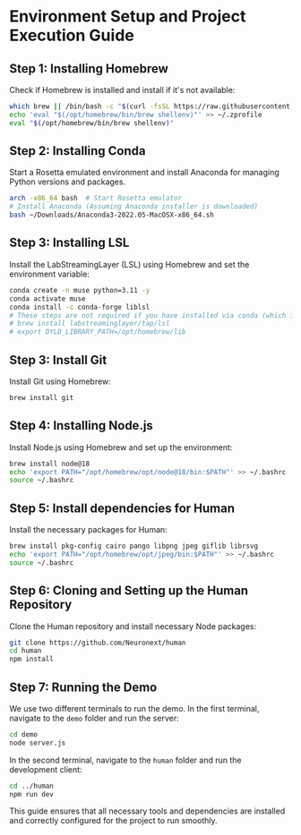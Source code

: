 # Environment Setup and Project Execution Guide

## Step 1: Installing Homebrew
Check if Homebrew is installed and install if it's not available:
```bash
which brew || /bin/bash -c "$(curl -fsSL https://raw.githubusercontent.com/Homebrew/install/HEAD/install.sh)"
echo 'eval "$(/opt/homebrew/bin/brew shellenv)"' >> ~/.zprofile
eval "$(/opt/homebrew/bin/brew shellenv)"
```

## Step 2: Installing Conda
Start a Rosetta emulated environment and install Anaconda for managing Python versions and packages.
```bash
arch -x86_64 bash  # Start Rosetta emulator
# Install Anaconda (Assuming Anaconda installer is downloaded)
bash ~/Downloads/Anaconda3-2022.05-MacOSX-x86_64.sh
```
## Step 3: Installing LSL
Install the LabStreamingLayer (LSL) using Homebrew and set the environment variable:
```bash
conda create -n muse python=3.11 -y
conda activate muse
conda install -c conda-forge liblsl
# These steps are not required if you have installed via conda (which is platform independent)
# brew install labstreaminglayer/tap/lsl
# export DYLD_LIBRARY_PATH=/opt/homebrew/lib
```
## Step 3: Install Git
Install Git using Homebrew:
```bash
brew install git
```

## Step 4: Installing Node.js
Install Node.js using Homebrew and set up the environment:
```bash
brew install node@18
echo 'export PATH="/opt/homebrew/opt/node@18/bin:$PATH"' >> ~/.bashrc
source ~/.bashrc
```
## Step 5: Install dependencies for Human
Install the necessary packages for Human:
```bash
brew install pkg-config cairo pango libpng jpeg giflib librsvg
echo 'export PATH="/opt/homebrew/opt/jpeg/bin:$PATH"' >> ~/.bashrc
source ~/.bashrc
```

## Step 6: Cloning and Setting up the Human Repository
Clone the Human repository and install necessary Node packages:
```bash
git clone https://github.com/Neuronext/human
cd human
npm install
```

## Step 7: Running the Demo
We use two different terminals to run the demo. In the first terminal, navigate to the `demo` folder and run the server:
```bash
cd demo
node server.js
```
In the second terminal, navigate to the `human` folder and run the development client:
```bash
cd ../human
npm run dev
```

This guide ensures that all necessary tools and dependencies are installed and correctly configured for the project to run smoothly.



